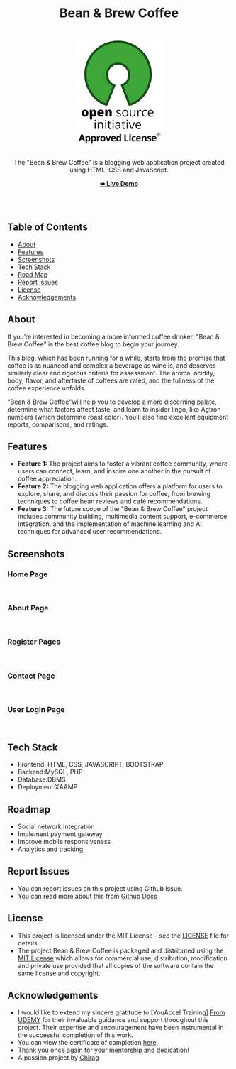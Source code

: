 <h1 align="center">Bean & Brew Coffee</h1>

<div align="center">

<h2 align="center">
  <a href="LICENSE">
    <img src="https://github.com/SorcererChiragsingh/Project-Bean-Brew-Coffee-/blob/main/img/MIT%20License.png" alt="MIT License" />
  </a>
</h2>

<p>The "Bean & Brew Coffee" is a blogging web application project created using HTML, CSS and JavaScript.</p>

<a href="" target="_blank"><strong>➥ Live Demo</strong></a>

</div> <br/><br/>

## Table of Contents

- [About](#about)
- [Features](#features)
- [Screenshots](#screenshots)
- [Tech Stack](#tech-stack)
- [Road Map](#roadmap)
- [Report Issues](#report-issues)
- [License](#license)
- [Acknowledgements](#acknowledgements)

## About

If you’re interested in becoming a more informed coffee drinker, "Bean & Brew Coffee" is the best coffee blog to begin your journey.

This blog, which has been running for a while, starts from the premise that coffee is as nuanced and complex a beverage as wine is, and deserves similarly clear and rigorous criteria for assessment. The aroma, acidity, body, flavor, and aftertaste of coffees are rated, and the fullness of the coffee experience unfolds.

"Bean & Brew Coffee"will help you to develop a more discerning palate, determine what factors affect taste, and learn to insider lingo, like Agtron numbers (which determine roast color). You’ll also find excellent equipment reports, comparisons, and ratings.

## Features

- **Feature 1:** The project aims to foster a vibrant coffee community, where users can connect, learn, and inspire one another in the pursuit of coffee appreciation.
- **Feature 2:** The blogging web application offers a platform for users to explore, share, and discuss their passion for coffee, from brewing techniques to coffee bean reviews and café recommendations.
- **Feature 3:** The future scope of the "Bean & Brew Coffee" project includes community building, multimedia content support, e-commerce integration, and the implementation of machine learning and AI techniques for advanced user recommendations.

## Screenshots

### Home Page
![]()

### About Page
![]()

### Register Pages
![]()

### Contact Page
![]()

### User Login Page
![]()


## Tech Stack

- Frontend: HTML, CSS, JAVASCRIPT, BOOTSTRAP
- Backend:MySQL, PHP
- Database:DBMS
- Deployment:XAAMP


## Roadmap

 - Social network Integration
 - Implement payment gateway
 - Improve mobile responsiveness
 - Analytics and tracking

 ## Report Issues
- You can report issues on this project using Github issue.
- You can read more about this from [Github Docs](https://docs.github.com/en/issues/tracking-your-work-with-issues/creating-an-issue)

## License

- This project is licensed under the MIT License - see the [LICENSE](https://github.com/SorcererChiragsingh/Project-Bean-Brew-Coffee-?tab=MIT-1-ov-file) file for details.
- The project Bean & Brew Coffee is packaged and distributed using the [MIT License](https://choosealicense.com/licenses/mit/) which allows for commercial use, distribution, modification and private use provided that all copies of the software contain the same license and copyright.

## Acknowledgements

- I would like to extend my sincere gratitude to [YouAccel Training] [From UDEMY](https://www.udemy.com/user/youaccel/) for their invaluable guidance and support throughout this project. Their expertise and encouragement have been instrumental in the successful completion of this work.
- You can view the certificate of completion [here](https://github.com/SorcererChiragsingh/Project-Bean-Brew-Coffee-/blob/main/img/Completion%20Certificate.PNG).
- Thank you once again for your mentorship and dedication!
- A passion project by [Chirag](www.linkedin.com/in/chirag-singh-148993279)